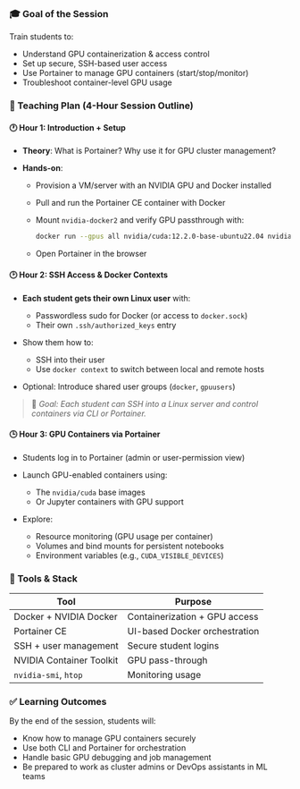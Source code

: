 ### 🎓 Goal of the Session

Train students to:

* Understand GPU containerization & access control
* Set up secure, SSH-based user access
* Use Portainer to manage GPU containers (start/stop/monitor)
* Troubleshoot container-level GPU usage


### 🧠 Teaching Plan (4-Hour Session Outline)

#### 🕐 **Hour 1: Introduction + Setup**

* **Theory**: What is Portainer? Why use it for GPU cluster management?
* **Hands-on**:

  * Provision a VM/server with an NVIDIA GPU and Docker installed
  * Pull and run the Portainer CE container with Docker
  * Mount `nvidia-docker2` and verify GPU passthrough with:

    ```bash
    docker run --gpus all nvidia/cuda:12.2.0-base-ubuntu22.04 nvidia-smi
    ```
  * Open Portainer in the browser

#### 🕑 **Hour 2: SSH Access & Docker Contexts**

* **Each student gets their own Linux user** with:

  * Passwordless sudo for Docker (or access to `docker.sock`)
  * Their own `.ssh/authorized_keys` entry
* Show them how to:

  * SSH into their user
  * Use `docker context` to switch between local and remote hosts
* Optional: Introduce shared user groups (`docker`, `gpuusers`)

> 🎯 *Goal: Each student can SSH into a Linux server and control containers via CLI or Portainer.*

#### 🕒 **Hour 3: GPU Containers via Portainer**

* Students log in to Portainer (admin or user-permission view)
* Launch GPU-enabled containers using:

  * The `nvidia/cuda` base images
  * Or Jupyter containers with GPU support
* Explore:

  * Resource monitoring (GPU usage per container)
  * Volumes and bind mounts for persistent notebooks
  * Environment variables (e.g., `CUDA_VISIBLE_DEVICES`)

### 🧰 Tools & Stack

| Tool                     | Purpose                       |
| ------------------------ | ----------------------------- |
| Docker + NVIDIA Docker   | Containerization + GPU access |
| Portainer CE             | UI-based Docker orchestration |
| SSH + user management    | Secure student logins         |
| NVIDIA Container Toolkit | GPU pass-through              |
| `nvidia-smi`, `htop`     | Monitoring usage              |


### ✅ Learning Outcomes

By the end of the session, students will:

* Know how to manage GPU containers securely
* Use both CLI and Portainer for orchestration
* Handle basic GPU debugging and job management
* Be prepared to work as cluster admins or DevOps assistants in ML teams
